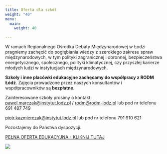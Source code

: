 ```yaml
---
title: Oferta dla szkół
weight: "40"
menu:
  main:
    weight: 40

---
```

W ramach Regionalnego Ośrodka Debaty Międzynarodowej w Łodzi pragniemy zachęcić do pogłębiania wiedzy z szerokiego zakresu spraw międzynarodowych, w tym polityki zagranicznej i obronnej, bezpieczeństwa energetycznego, społecznego, polityki klimatycznej, czy przyszłej karierze młodych ludzi w instytucjach międzynarodowych.

**Szkoły i inne placówki edukacyjne zachęcamy do współpracy z RODM Łódź**. Zajęcia prowadzone przez naszych konsultantów i współpracowników są **bezpłatne**.

Zainteresowane szkoły prosimy o kontakt:  
pawel.marczak@instytut.lodz.pl / rodm@rodm-lodz.pl  lub pod nr telefonu 691 487 749

piotr.kazmierczak@instytut.lodz.pl lub pod nr telefonu 791 910 621

Pozostajemy do Państwa dyspozycji.

[PEŁNA OFERTA EDUKACYJNA - KLIKNIJ TUTAJ](https://issuu.com/rodmlodzkie/docs/oferta_edukacyjna_rodm_lodz_2019 "Oferta edukacyjna RODM")

![](https://res.cloudinary.com/inspro/image/upload/v1567424270/rodm/spreads_ip0b9x.gif)